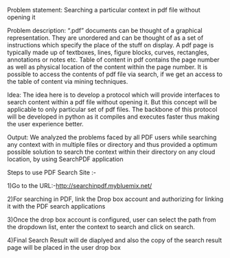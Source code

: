Problem statement:
Searching a particular context in pdf file without opening it

Problem description:
“.pdf” documents can be thought of a graphical representation. They are unordered and
can be thought of as a set of instructions which specify the place of the stuff on display.
A pdf page is typically made up of textboxes, lines, figure blocks, curves, rectangles,
annotations or notes etc. Table of content in pdf contains the page number as well as physical
location of the content within the page number.
It is possible to access the contents of pdf file via search, if we get an access to the table
of content via mining techniques.

Idea:
The idea here is to develop a protocol which will provide interfaces to search content
within a pdf file without opening it. But this concept will be applicable to only particular set of
pdf files. The backbone of this protocol will be developed in python as it compiles and executes
faster thus making the user experience better.

Output:
We analyzed the problems faced by all PDF users while searching any context with in multiple files or directory and thus provided a optimum possible solution to search the context within their directory on any cloud location, by using SearchPDF application

Steps to use PDF Search Site :-

1)Go to the URL:-http://searchinpdf.mybluemix.net/

2)For searching in PDF, link the Drop box account and authorizing for linking it with the PDF search applications

3)Once the drop box account is configured, user can select the path from the dropdown list, enter the context to search and click on search.

4)Final Search Result will de diaplyed and also the copy of the search result page will be placed in the user drop box

